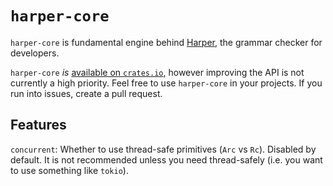 # `harper-core`

`harper-core` is fundamental engine behind [Harper](https://writewithharper.com), the grammar checker for developers.

`harper-core` _is_ [available on `crates.io`](https://crates.io/crates/harper-core), however improving the API is not currently a high priority.
Feel free to use `harper-core` in your projects.
If you run into issues, create a pull request.

## Features

`concurrent`: Whether to use thread-safe primitives (`Arc` vs `Rc`). Disabled by default.
It is not recommended unless you need thread-safely (i.e. you want to use something like `tokio`).
